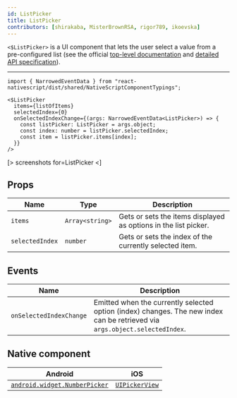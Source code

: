 ```yaml
---
id: ListPicker
title: ListPicker
contributors: [shirakaba, MisterBrownRSA, rigor789, ikoevska]
---
```


`<$ListPicker>` is a UI component that lets the user select a value from a pre-configured list (see the official [top-level documentation](https://docs.nativescript.org/ui/components/list-picker) and [detailed API specification](https://docs.nativescript.org/api-reference/classes/_ui_list_picker_.listpicker)).

---

```tsx
import { NarrowedEventData } from "react-nativescript/dist/shared/NativeScriptComponentTypings";

<$ListPicker
  items={listOfItems}
  selectedIndex={0}
  onSelectedIndexChange={(args: NarrowedEventData<ListPicker>) => {
    const listPicker: ListPicker = args.object;
    const index: number = listPicker.selectedIndex;
    const item = listPicker.items[index];
  }}
/>
```

[> screenshots for=ListPicker <]

## Props

| Name | Type | Description |
|------|------|-------------|
| `items` | `Array<string>` | Gets or sets the items displayed as options in the list picker.
| `selectedIndex` | `number` | Gets or sets the index of the currently selected item.

## Events

| Name | Description |
|------|-------------|
| `onSelectedIndexChange`| Emitted when the currently selected option (index) changes. The new index can be retrieved via `args.object.selectedIndex`.

## Native component

| Android | iOS |
|---------|-----|
| [`android.widget.NumberPicker`](https://developer.android.com/reference/android/widget/NumberPicker.html) | [`UIPickerView`](https://developer.apple.com/documentation/uikit/uipickerview)
